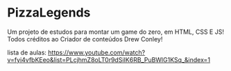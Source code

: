 # PizzaLegends
 Um projeto de estudos para montar um game do zero, em HTML, CSS E JS! 
 Todos créditos ao Criador de conteúdos Drew Conley!

 lista de aulas: https://www.youtube.com/watch?v=fyi4vfbKEeo&list=PLcjhmZ8oLT0r9dSiIK6RB_PuBWlG1KSq_&index=1
